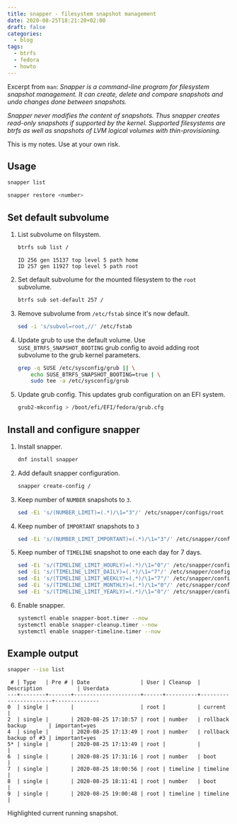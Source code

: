 ```yaml
---
title: snapper - filesystem snapshot management
date: 2020-08-25T18:21:20+02:00
draft: false
categories:
  - blog
tags:
  - btrfs
  - fedora
  - howto
---
```


Excerpt from `man`: *Snapper is a command-line program for filesystem snapshot management. It can create, delete and compare snapshots and undo changes done between snapshots.*

*Snapper never modifies the content of snapshots. Thus snapper creates read-only snapshots if supported by the kernel. Supported filesystems are btrfs as well as snapshots of LVM logical volumes with thin-provisioning.*

<!--more-->

This is my notes. Use at your own risk.

## Usage

```bash
snapper list
```

```bash
snapper restore <number>
```

## Set default subvolume

1. List subvolume on filsystem.

    ```bash
    btrfs sub list /
    ```

    ```plain {hl_lines=[2]}
    ID 256 gen 15137 top level 5 path home
    ID 257 gen 11927 top level 5 path root
    ```

0. Set default subvolume for the mounted filesystem to the `root` subvolume.

    ```bash
    btrfs sub set-default 257 /
    ```

0. Remove subvolume from `/etc/fstab` since it's now default.

    ```bash
    sed -i 's/subvol=root,//' /etc/fstab
    ```

0. Update grub to use the default volume. Use `SUSE_BTRFS_SNAPSHOT_BOOTING` grub config to avoid adding root subvolume to the grub kernel parameters.

    ```bash
    grep -q SUSE /etc/sysconfig/grub || \
        echo SUSE_BTRFS_SNAPSHOT_BOOTING=true | \
        sudo tee -a /etc/sysconfig/grub
    ```

0. Update grub config. This updates grub configuration on an EFI system.

    ```bash
    grub2-mkconfig > /boot/efi/EFI/fedora/grub.cfg
    ```


## Install and configure snapper

1. Install snapper.

    ```bash
    dnf install snapper
    ```

0. Add default snapper configuration.

    ```bash
    snapper create-config /
    ```

0. Keep number of `NUMBER` snapshots to `3`.

    ```bash
    sed -Ei 's/(NUMBER_LIMIT)=(.*)/\1="3"/' /etc/snapper/configs/root
    ```

0. Keep number of `IMPORTANT` snapshots to `3`

    ```bash
    sed -Ei 's/(NUMBER_LIMIT_IMPORTANT)=(.*)/\1="3"/' /etc/snapper/configs/root
    ```

0. Keep number of `TIMELINE` snapshot to one each day for 7 days.

    ```bash
    sed -Ei 's/(TIMELINE_LIMIT_HOURLY)=(.*)/\1="0"/' /etc/snapper/configs/root
    sed -Ei 's/(TIMELINE_LIMIT_DAILY)=(.*)/\1="7"/' /etc/snapper/configs/root
    sed -Ei 's/(TIMELINE_LIMIT_WEEKLY)=(.*)/\1="7"/' /etc/snapper/configs/root
    sed -Ei 's/(TIMELINE_LIMIT_MONTHLY)=(.*)/\1="0"/' /etc/snapper/configs/root
    sed -Ei 's/(TIMELINE_LIMIT_YEARLY)=(.*)/\1="0"/' /etc/snapper/configs/root
    ```

0. Enable snapper.

    ```bash
    systemctl enable snapper-boot.timer --now
    systemctl enable snapper-cleanup.timer --now
    systemctl enable snapper-timeline.timer --now
    ```

## Example output

```bash
snapper --iso list
```

```plain {hl_lines=[6]}
 # | Type   | Pre # | Date                | User | Cleanup  | Description           | Userdata     
---+--------+-------+---------------------+------+----------+-----------------------+--------------
0  | single |       |                     | root |          | current               |              
2  | single |       | 2020-08-25 17:10:57 | root | number   | rollback backup       | important=yes
4  | single |       | 2020-08-25 17:13:49 | root | number   | rollback backup of #3 | important=yes
5* | single |       | 2020-08-25 17:13:49 | root |          |                       |              
6  | single |       | 2020-08-25 17:31:16 | root | number   | boot                  |              
7  | single |       | 2020-08-25 18:00:56 | root | timeline | timeline              |              
8  | single |       | 2020-08-25 18:11:41 | root | number   | boot                  |              
9  | single |       | 2020-08-25 19:00:48 | root | timeline | timeline              |              
```

Highlighted current running snapshot.

<!---
# vim: set spell spelllang=en:
-->
